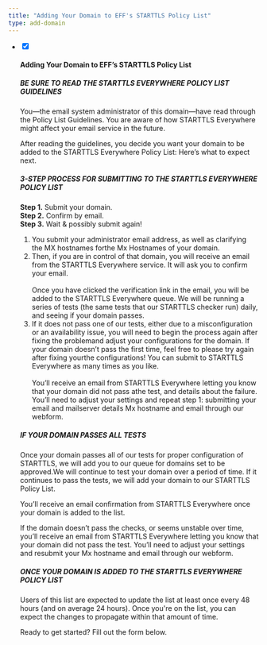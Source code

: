```yaml
---
title: "Adding Your Domain to EFF's STARTTLS Policy List"
type: add-domain
---
```


<article class="accordion">
  <ul>
    <li class="accordion-title">
      <input type="checkbox" checked class="accordion-checkbox">
      <i></i>
      <h4>Adding Your Domain to EFF’s  STARTTLS Policy List</a></h4>
      <div class="accordion-content">
        <h5>BE SURE TO READ THE STARTTLS EVERYWHERE POLICY LIST GUIDELINES</h5>
        <p>You—the email system administrator of this domain—have read through the Policy List Guidelines. You are aware of how STARTTLS Everywhere might affect your email service in the future.</p>
        <p>After reading the guidelines, you decide you want your domain to be added to the STARTTLS Everywhere Policy List: Here’s what to expect next.</p>
        <h5>3-STEP PROCESS FOR SUBMITTING TO THE STARTTLS EVERYWHERE POLICY LIST</h5>
        <p>
          <strong>Step 1.</strong> Submit your domain.<br/>
          <strong>Step 2.</strong> Confirm by email.<br/>
          <strong>Step 3.</strong> Wait & possibly submit again!
        </p>
        <ol>
          <li>You submit your administrator email address, as well as clarifying the MX hostnames forthe Mx Hostnames of your domain.</li>
          <li>Then, if you are in control of that domain, you will receive an email from the STARTTLS Everywhere service. It will ask you to confirm your email.<br/><br/>
          Once you have clicked the verification link in the email, you will be added to the STARTTLS Everywhere queue. We will be running a series of tests (the same tests that our STARTTLS checker run) daily, and seeing if your domain passes.</li>
          <li>If it does not pass one of our tests, either due to a misconfiguration or an availability issue, you will need to begin the process again after fixing the problemand adjust your configurations for the domain. If your domain doesn’t pass the first time, feel free to please try again after fixing yourthe configurations! You can submit to STARTTLS Everywhere as many times as you like.</br></br>
          You’ll receive an email from STARTTLS Everywhere letting you know that your domain did not pass athe test, and details about the failure. You’ll need to adjust your settings and repeat step 1: submitting your email and mailserver details  Mx hostname and email through our webform.</li>
        </ol>
        <h5>IF YOUR DOMAIN PASSES ALL TESTS</h5>
        <p>Once your domain passes all of our tests for proper configuration of STARTTLS, we will add you to our queue for domains set to be approved.We will continue to test your domain over a period of time. If it continues to pass the tests, we will add your domain to our STARTTLS Policy List.</p>
        <p>You’ll receive an email confirmation from STARTTLS Everywhere once your domain is added to the list.</p>
        <p>If the domain doesn’t pass the checks, or seems unstable over time, you’ll receive an email from STARTTLS Everywhere letting you know that your domain did not pass the test. You’ll need to adjust your settings and resubmit your Mx hostname and email through our webform.</p>
        <h5>ONCE YOUR DOMAIN IS ADDED TO THE STARTTLS EVERYWHERE POLICY LIST</h5>
        <p>Users of this list are expected to update the list at least once every 48 hours (and on average 24 hours). Once you're on the list, you can expect the changes to propagate within that amount of time.</p>
        <p>Ready to get started? Fill out the form below.</p>
      </div>
    </li>
  </ul>
</article>
